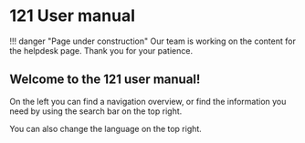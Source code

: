 # 121 User manual


!!! danger "Page under construction"
    Our team is working on the content for the helpdesk page. Thank you for your patience.

## Welcome to the 121 user manual!

On the left you can find a navigation overview, or find the information you need by using the search bar on the top right.

You can also change the language on the top right.
